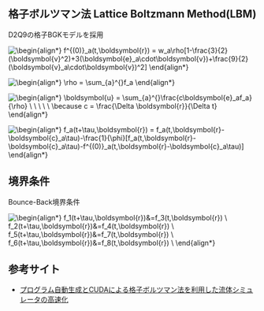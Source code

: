 ## 格子ボルツマン法 Lattice Boltzmann Method(LBM)
D2Q9の格子BGKモデルを採用

![\begin{align*}
f^{(0)}_a(t,\boldsymbol{r}) = w_a\rho[1-\frac{3}{2}(\boldsymbol{v}^2)+3(\boldsymbol{e}_a\cdot\boldsymbol{v})+\frac{9}{2}(\boldsymbol{v}_a\cdot\boldsymbol{v})^2]
\end{align*}
](https://render.githubusercontent.com/render/math?math=%5Cdisplaystyle+%5Cbegin%7Balign%2A%7D%0Af%5E%7B%280%29%7D_a%28t%2C%5Cboldsymbol%7Br%7D%29+%3D+w_a%5Crho%5B1-%5Cfrac%7B3%7D%7B2%7D%28%5Cboldsymbol%7Bv%7D%5E2%29%2B3%28%5Cboldsymbol%7Be%7D_a%5Ccdot%5Cboldsymbol%7Bv%7D%29%2B%5Cfrac%7B9%7D%7B2%7D%28%5Cboldsymbol%7Be%7D_a%5Ccdot%5Cboldsymbol%7Bv%7D%29%5E2%5D%0A%5Cend%7Balign%2A%7D%0A)

![\begin{align*}
\rho = \sum_{a}^{}f_a
\end{align*}
](https://render.githubusercontent.com/render/math?math=%5Cdisplaystyle+%5Cbegin%7Balign%2A%7D%0A%5Crho+%3D+%5Csum_%7Ba%7D%5E%7B%7Df_a%0A%5Cend%7Balign%2A%7D%0A)

![\begin{align*}
\boldsymbol{u} = \sum_{a}^{}\frac{c\boldsymbol{e}_af_a}{\rho} \ \ \ \ \ \
\because c = \frac{\Delta \boldsymbol{r}}{\Delta t}			
\end{align*}
](https://render.githubusercontent.com/render/math?math=%5Cdisplaystyle+%5Cbegin%7Balign%2A%7D%0A%5Cboldsymbol%7Bu%7D+%3D+%5Csum_%7Ba%7D%5E%7B%7D%5Cfrac%7Bc%5Cboldsymbol%7Be%7D_af_a%7D%7B%5Crho%7D+%5C+%5C+%5C+%5C+%5C+%5C%0A%5Cbecause+c+%3D+%5Cfrac%7B%5CDelta+%5Cboldsymbol%7Br%7D%7D%7B%5CDelta+t%7D%09%09%09%0A%5Cend%7Balign%2A%7D%0A)

![\begin{align*}
f_a(t+\tau,\boldsymbol{r}) = f_a(t,\boldsymbol{r}-\boldsymbol{c}_a\tau)-\frac{1}{\phi}[f_a(t,\boldsymbol{r}-\boldsymbol{c}_a\tau)-f^{(0)}_a(t,\boldsymbol{r}-\boldsymbol{c}_a\tau)]
\end{align*}
](https://render.githubusercontent.com/render/math?math=%5Cdisplaystyle+%5Cbegin%7Balign%2A%7D%0Af_a%28t%2B%5Ctau%2C%5Cboldsymbol%7Br%7D%29+%3D+f_a%28t%2C%5Cboldsymbol%7Br%7D-%5Cboldsymbol%7Bc%7D_a%5Ctau%29-%5Cfrac%7B1%7D%7B%5Cphi%7D%5Bf_a%28t%2C%5Cboldsymbol%7Br%7D-%5Cboldsymbol%7Bc%7D_a%5Ctau%29-f%5E%7B%280%29%7D_a%28t%2C%5Cboldsymbol%7Br%7D-%5Cboldsymbol%7Bc%7D_a%5Ctau%29%5D%0A%5Cend%7Balign%2A%7D%0A)

## 境界条件
Bounce-Back境界条件

![\begin{align*}
f_1(t+\tau,\boldsymbol{r})&=f_3(t,\boldsymbol{r}) \\
f_2(t+\tau,\boldsymbol{r})&=f_4(t,\boldsymbol{r}) \\
f_5(t+\tau,\boldsymbol{r})&=f_7(t,\boldsymbol{r}) \\
f_6(t+\tau,\boldsymbol{r})&=f_8(t,\boldsymbol{r}) \\
\end{align*}
](https://render.githubusercontent.com/render/math?math=%5Cdisplaystyle+%5Cbegin%7Balign%2A%7D%0Af_1%28t%2B%5Ctau%2C%5Cboldsymbol%7Br%7D%29%26%3Df_3%28t%2C%5Cboldsymbol%7Br%7D%29+%5C%5C%0Af_2%28t%2B%5Ctau%2C%5Cboldsymbol%7Br%7D%29%26%3Df_4%28t%2C%5Cboldsymbol%7Br%7D%29+%5C%5C%0Af_5%28t%2B%5Ctau%2C%5Cboldsymbol%7Br%7D%29%26%3Df_7%28t%2C%5Cboldsymbol%7Br%7D%29+%5C%5C%0Af_6%28t%2B%5Ctau%2C%5Cboldsymbol%7Br%7D%29%26%3Df_8%28t%2C%5Cboldsymbol%7Br%7D%29+%5C%5C%0A%5Cend%7Balign%2A%7D%0A)

## 参考サイト
- [プログラム自動生成とCUDAによる格子ボルツマン法を利用した流体シミュレータの高速化](http://www.net.c.dendai.ac.jp/~goto/)
